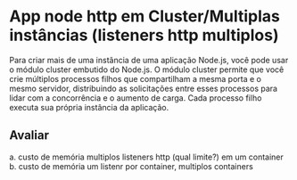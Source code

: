 # App node http em Cluster/Multiplas instâncias (listeners http multiplos)

Para criar mais de uma instância de uma aplicação Node.js, você pode usar o módulo cluster embutido do Node.js. O módulo cluster permite que você crie múltiplos processos filhos que compartilham a mesma porta e o mesmo servidor, distribuindo as solicitações entre esses processos para lidar com a concorrência e o aumento de carga. Cada processo filho executa sua própria instância da aplicação.

## Avaliar 

a. custo de memória multiplos listeners http (qual limite?) em um container
b. custo de memória um listenr por container, multiplos containers
